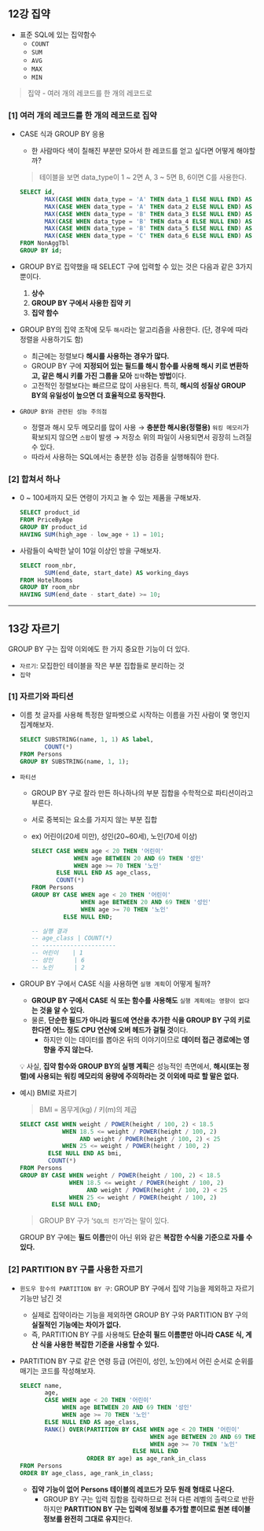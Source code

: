 ## 12강 집약

- 표준 SQL에 있는 집약함수
    - `COUNT`
    - `SUM`
    - `AVG`
    - `MAX`
    - `MIN`

> 집약 - 여러 개의 레코드를 한 개의 레코드로
> 

### [1] 여러 개의 레코드를 한 개의 레코드로 집약

- CASE 식과 GROUP BY 응용
    
    - 한 사람마다 색이 칠해진 부분만 모아서 한 레코드를 얻고 싶다면 어떻게 해야할까?
    
    > 테이블을 보면 data_type이 1 ~ 2면 A, 3 ~ 5면 B, 6이면 C를 사용한다.
    > 
    
    ```sql
    SELECT id,
           MAX(CASE WHEN data_type = 'A' THEN data_1 ELSE NULL END) AS data_1,
           MAX(CASE WHEN data_type = 'A' THEN data_2 ELSE NULL END) AS data_2,
           MAX(CASE WHEN data_type = 'B' THEN data_3 ELSE NULL END) AS data_3,
           MAX(CASE WHEN data_type = 'B' THEN data_4 ELSE NULL END) AS data_4,
           MAX(CASE WHEN data_type = 'B' THEN data_5 ELSE NULL END) AS data_5,
           MAX(CASE WHEN data_type = 'C' THEN data_6 ELSE NULL END) AS data_6
    FROM NonAggTbl
    GROUP BY id;
    
    ```
    
- GROUP BY로 집약했을 때 SELECT 구에 입력할 수 있는 것은 다음과 같은 3가지 뿐이다.
    1. **상수**
    2. **GROUP BY 구에서 사용한 집약 키**
    3. **집약 함수**
- GROUP BY의 집약 조작에 모두 `해시`라는 알고리즘을 사용한다. (단, 경우에 따라 정렬을 사용하기도 함)
    - 최근에는 정렬보다 **해시를 사용하는 경우가 많다.**
    - GROUP BY 구에 **지정되어 있는 필드를 해시 함수를 사용해 해시 키로 변환하고, 같은 해시 키를 가진 그룹을 모아** `집약`**하는 방법**이다.
    - 고전적인 정렬보다는 빠르므로 많이 사용된다. 특히, **해시의 성질상 GROUP BY의 유일성이 높으면 더 효율적으로 동작한다.**
- `GROUP BY와 관련된 성능 주의점`
    - 정렬과 해시 모두 메모리를 많이 사용 → **충분한 해시용(정렬용)** `워킹 메모리`가 확보되지 않으면 `스왑`이 발생 → 저장소 위의 파일이 사용되면서 굉장히 느려질 수 있다.
    - 따라서 사용하는 SQL에서는 충분한 성능 검증을 실행해줘야 한다.

### [2] 합쳐서 하나

- 0 ~ 100세까지 모든 연령이 가지고 놀 수 있는 제품을 구해보자.
    
    ```sql
    SELECT product_id
    FROM PriceByAge
    GROUP BY product_id
    HAVING SUM(high_age - low_age + 1) = 101;
    ```
    
- 사람들이 숙박한 날이 10일 이상인 방을 구해보자.
    
    ```sql
    SELECT room_nbr,
           SUM(end_date, start_date) AS working_days
    FROM HotelRooms
    GROUP BY room_nbr
    HAVING SUM(end_date - start_date) >= 10;
    ```
    

---

## 13강 자르기

GROUP BY 구는 집약 이외에도 한 가지 중요한 기능이 더 있다.

- `자르기`: 모집한인 테이블을 작은 부분 집합들로 분리하는 것
- `집약`

### [1] 자르기와 파티션

- 이름 첫 글자를 사용해 특정한 알파벳으로 시작하는 이름을 가진 사람이 몇 명인지 집계해보자.
    
    ```sql
    SELECT SUBSTRING(name, 1, 1) AS label,
           COUNT(*)
    FROM Persons
    GROUP BY SUBSTRING(name, 1, 1);
    ```
    
- `파티션`
    - GROUP BY 구로 잘라 만든 하나하나의 부분 집합을 수학적으로 파티션이라고 부른다.
    - 서로 중복되는 요소를 가지지 않는 부분 집합
    - ex) 어린이(20세 미만), 성인(20~60세), 노인(70세 이상)
        
        ```sql
        SELECT CASE WHEN age < 20 THEN '어린이'
                    WHEN age BETWEEN 20 AND 69 THEN '성인'
                    WHEN age >= 70 THEN '노인'
               ELSE NULL END AS age_class,
               COUNT(*)
        FROM Persons
        GROUP BY CASE WHEN age < 20 THEN '어린이'
                      WHEN age BETWEEN 20 AND 69 THEN '성인'
                      WHEN age >= 70 THEN '노인'
                 ELSE NULL END;
        
        -- 실행 결과
        -- age_class | COUNT(*)
        -- ---------------------
        -- 어린이    | 1
        -- 성인      | 6
        -- 노인      | 2
        ```
        
- GROUP BY 구에서 CASE 식을 사용하면 `실행 계획`이 어떻게 될까?
    - **GROUP BY 구에서 CASE 식 또는 함수를 사용해도** `실행 계획에는 영향이 없다`**는 것을 알 수 있다.**
    - 물론, **단순한 필드가 아니라 필드에 연산을 추가한 식을 GROUP BY 구의 키로 한다면** **어느 정도 CPU 연산에 오버 헤드가 걸릴 것**이다.
        - 하지만 이는 데이터를 뽑아온 뒤의 이야기이므로 **데이터 접근 경로에는 영향을 주지 않는다.**

    💡 사실, **집약 함수와 GROUP BY의 실행 계획**은 성능적인 측면에서, **해시(또는 정렬)에 사용되는 워킹 메모리의 용량에 주의하라는 것 이외에 따로 할 말은 없다.**
    
- 예시) BMI로 자르기
    
    > BMI = 몸무게(kg) / 키(m)의 제곱
    > 
    
    ```sql
    SELECT CASE WHEN weight / POWER(height / 100, 2) < 18.5
                WHEN 18.5 <= weight / POWER(height / 100, 2)
                     AND weight / POWER(height / 100, 2) < 25
                WHEN 25 <= weight / POWER(height / 100, 2)
            ELSE NULL END AS bmi,
            COUNT(*)
    FROM Persons
    GROUP BY CASE WHEN weight / POWER(height / 100, 2) < 18.5
                  WHEN 18.5 <= weight / POWER(height / 100, 2)
                       AND weight / POWER(height / 100, 2) < 25
                  WHEN 25 <= weight / POWER(height / 100, 2)
             ELSE NULL END;
    ```
    
    > GROUP BY 구가 ‘`SQL의 진가`’라는 말이 있다.
    > 
    
    GROUP BY 구에는 **필드 이름**만이 아닌 위와 같은 **복잡한 수식을 기준으로 자를 수 있다.** 
    

### [2] PARTITION BY 구를 사용한 자르기

- `윈도우 함수의 PARTITION BY 구`: GROUP BY 구에서 집약 기능을 제외하고 자르기 기능만 남긴 것
    - 실제로 집약이라는 기능을 제외하면 GROUP BY 구와 PARTITION BY 구의 **실질적인 기능에는 차이가 없다.**
    - 즉, PARTITION BY 구를 사용해도 **단순히 필드 이름뿐만 아니라 CASE 식, 계산 식을 사용한 복잡한 기준을 사용할 수 있다.**
- PARTITION BY 구로 같은 연령 등급 (어린이, 성인, 노인)에서 어린 순서로 순위를 매기는 코드를 작성해보자.
    
    ```sql
    SELECT name,
           age,
           CASE WHEN age < 20 THEN '어린이'
                WHEN age BETWEEN 20 AND 69 THEN '성인'
                WHEN age >= 70 THEN '노인'
           ELSE NULL END AS age_class,
           RANK() OVER(PARTITION BY CASE WHEN age < 20 THEN '어린이'
                                         WHEN age BETWEEN 20 AND 69 THEN '성인'
                                         WHEN age >= 70 THEN '노인'
                                    ELSE NULL END
                       ORDER BY age) as age_rank_in_class
    FROM Persons
    ORDER BY age_class, age_rank_in_class;
    ```
    
    - **집약 기능이 없어 Persons 테이블의 레코드가 모두 원래 형태로 나온다.**
        - GROUP BY 구는 입력 집합을 집략하므로 전혀 다른 레벨의 출력으로 반환하지만 **PARTITION BY 구는 입력에 정보를 추가할 뿐이므로 원본 테이블 정보를 완전히 그대로 유지**한다.

